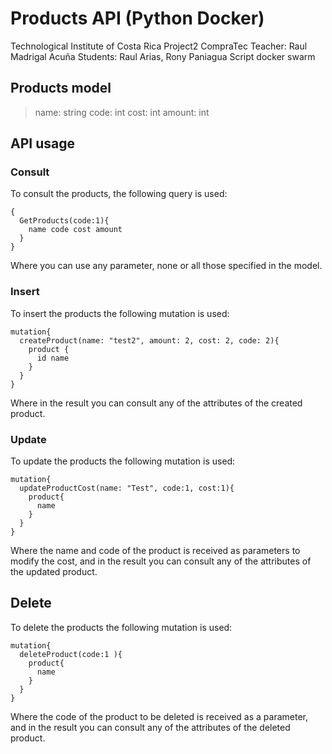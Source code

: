 # Products API (Python Docker) 

Technological Institute of Costa Rica
Project2 CompraTec
Teacher: Raul Madrigal Acuña
Students: Raul Arias, Rony Paniagua
Script docker swarm

## Products model

>name: string
>code: int
>cost: int
>amount: int

## API usage

### Consult
To consult the products, the following query is used: 
```
{
  GetProducts(code:1){
    name code cost amount
  }
}
```
Where you can use any parameter, none or all those specified in the model.

### Insert
To insert the products the following mutation is used:
```
mutation{
  createProduct(name: "test2", amount: 2, cost: 2, code: 2){
    product {
      id name
    }
  }
}
```
Where in the result you can consult any of the attributes of the created product.

### Update
To update the products the following mutation is used:
```
mutation{
  updateProductCost(name: "Test", code:1, cost:1){
    product{
      name
    }
  }
}
```
Where the name and code of the product is received as parameters to modify the cost, and in the result you can consult any of the attributes of the updated product.

## Delete
To delete the products the following mutation is used:
```
mutation{
  deleteProduct(code:1 ){
    product{
      name
    }
  }
}
```
Where the code of the product to be deleted is received as a parameter, and in the result you can consult any of the attributes of the deleted product.
